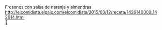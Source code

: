 Fresones con salsa de naranja y almendras	http://elcomidista.elpais.com/elcomidista/2015/03/12/receta/1426140000_142614.html	
਍